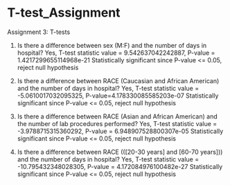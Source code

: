 # T-test_Assignment
 Assignment 3: T-tests

1) Is there a difference between sex (M:F) and the number of days in hospital? 
Yes, T-test statistic value = 9.542637042242887, P-value = 1.4217299655114968e-21
Statistically significant since P-value <= 0.05, reject null hypothesis

2) Is there a difference between RACE (Caucasian and African American) and the number of days in hospital?
Yes, T-test statistic value = -5.0610017032095325, P-value=4.178330085585203e-07
Statistically significant since P-value <= 0.05, reject null hypothesis

3) Is there a difference between RACE (Asian and African American) and the number of lab procedures performed?
Yes, T-test statistic value = -3.9788715315360292, P-value = 6.948907528800307e-05
Statistically significant since P-value <= 0.05, reject null hypothesis

4) Is there a difference between RACE (([20-30 years] and [60-70 years])) and the number of days in hospital?
Yes, T-test statistic value = -10.795432348028305, P-value = 4.172084976100482e-27
Statistically significant since P-value <= 0.05, reject null hypothesis
